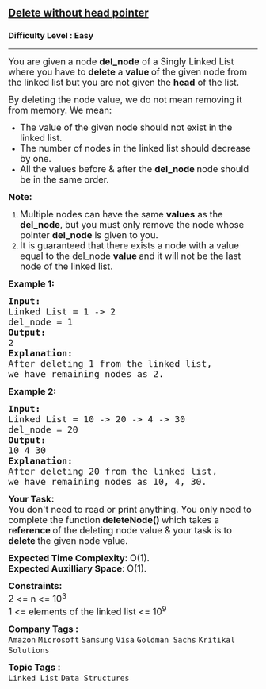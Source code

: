 <h2><a href="https://www.geeksforgeeks.org/problems/delete-without-head-pointer/1?page=1&category=Linked%20List&difficulty=Easy&sortBy=submissions">Delete without head pointer</a></h2><h3>Difficulty Level : Easy</h3><hr><div class="problems_problem_content__Xm_eO"><p><span style="font-size: 18px;">You are given a node <strong>del_node</strong> of a Singly Linked List where you have to <strong>delete</strong> a <strong>value </strong>of the given node from the linked list but you are not given the <strong>head</strong> of the list.</span></p>
<p><span style="font-size: 18px;">By deleting the node value, we do not mean removing it from memory. We mean:</span></p>
<ul>
<li><span style="font-size: 18px;">The value of the given node should not exist in the linked list.</span></li>
<li><span style="font-size: 18px;">The number of nodes in the linked list should decrease by one.</span></li>
<li><span style="font-size: 18px;">All the values before &amp; after the <strong>del_node </strong>node should be in the same order.</span></li>
</ul>
<p><span style="font-size: 18px;"><strong>Note: </strong></span></p>
<ol>
<li><span style="font-size: 18px;">Multiple nodes can have the same <strong>values</strong> as the <strong>del_node</strong>, but you must only remove the node whose pointer <strong>del_node</strong> is given to you.</span></li>
<li><span style="font-size: 18px;">It is guaranteed that there exists a node with a value equal to the del_node <strong>value </strong>and it will not be the last node of the linked list.</span></li>
</ol>
<p><span style="font-size: 18px;"><strong>Example 1:</strong></span></p>
<pre><span style="font-size: 18px;"><strong>Input:
</strong>Linked List = 1 -&gt; 2
del_node = 1
<strong>Output: <br></strong></span><span style="font-size: 18px;">2<strong>
Explanation: <br></strong>After deleting 1 from the linked list, <br>we have remaining nodes as 2.</span>
</pre>
<p><span style="font-size: 18px;"><strong>Example 2:</strong></span></p>
<pre><span style="font-size: 18px;"><strong>Input:
</strong>Linked List = 10 -&gt; 20 -&gt; 4 -&gt; 30
del_node = 20
<strong>Output: <br></strong>10 4 30<strong>
Explanation: <br></strong>After deleting 20 from the linked list, <br>we have remaining nodes as 10, 4, 30.</span></pre>
<p><span style="font-size: 18px;"><strong>Your Task:</strong><br>You don't need to read or print anything. You only need to complete the function<strong>&nbsp;deleteNode()&nbsp;</strong>which takes a <strong>reference </strong>of the deleting node value &amp; your task is to <strong>delete&nbsp;</strong>the given node value.</span></p>
<p><span style="font-size: 18px;"><strong>Expected Time Complexity</strong>: O(1).<br><strong>Expected Auxilliary Space</strong>: O(1).</span></p>
<p><span style="font-size: 18px;"><strong>Constraints:</strong><br>2 &lt;= n &lt;= 10<sup>3&nbsp;</sup>&nbsp;<br>1 &lt;= elements of the linked list &lt;= 10<sup>9</sup><br></span></p></div><p><span style=font-size:18px><strong>Company Tags : </strong><br><code>Amazon</code>&nbsp;<code>Microsoft</code>&nbsp;<code>Samsung</code>&nbsp;<code>Visa</code>&nbsp;<code>Goldman Sachs</code>&nbsp;<code>Kritikal Solutions</code>&nbsp;<br><p><span style=font-size:18px><strong>Topic Tags : </strong><br><code>Linked List</code>&nbsp;<code>Data Structures</code>&nbsp;